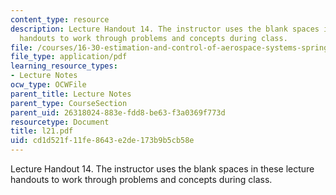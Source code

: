 ```yaml
---
content_type: resource
description: Lecture Handout 14. The instructor uses the blank spaces in these lecture
  handouts to work through problems and concepts during class.
file: /courses/16-30-estimation-and-control-of-aerospace-systems-spring-2004/cd1d521f11fe8643e2de173b9b5cb58e_l21.pdf
file_type: application/pdf
learning_resource_types:
- Lecture Notes
ocw_type: OCWFile
parent_title: Lecture Notes
parent_type: CourseSection
parent_uid: 26318024-883e-fdd8-be63-f3a0369f773d
resourcetype: Document
title: l21.pdf
uid: cd1d521f-11fe-8643-e2de-173b9b5cb58e
---
```

Lecture Handout 14. The instructor uses the blank spaces in these lecture handouts to work through problems and concepts during class.

